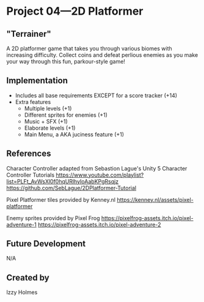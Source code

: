 # Project 04—2D Platformer

## "Terrainer"
A 2D platformer game that takes you through various biomes with increasing difficulty. Collect coins and defeat perlious enemies as you make your way through this fun, parkour-style game!

## Implementation
- Includes all base requirements EXCEPT for a score tracker (+14)
- Extra features
    - Multiple levels (+1)
    - Different sprites for enemies (+1)
    - Music + SFX (+1)
    - Elaborate levels (+1)
    - Main Menu, a AKA juciness feature (+1)

## References

Character Controller adapted from Sebastion Lague's Unity 5 Character Controller Tutorials
https://www.youtube.com/playlist?list=PLFt_AvWsXl0f0hqURlhyIoAabKPgRsqjz
https://github.com/SebLague/2DPlatformer-Tutorial

Pixel Platformer tiles provided by Kenney.nl
https://kenney.nl/assets/pixel-platformer

Enemy sprites provided by Pixel Frog
https://pixelfrog-assets.itch.io/pixel-adventure-1
https://pixelfrog-assets.itch.io/pixel-adventure-2

## Future Development
N/A

## Created by
Izzy Holmes
